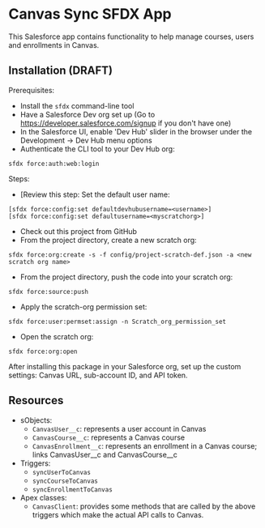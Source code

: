 # Canvas Sync SFDX App

This Salesforce app contains functionality to help manage courses, users and enrollments in Canvas.

## Installation (DRAFT)

Prerequisites:
* Install the `sfdx` command-line tool
* Have a Salesforce Dev org set up (Go to https://developer.salesforce.com/signup if you don't have one)
* In the Salesforce UI, enable 'Dev Hub' slider in the browser under the Development -> Dev Hub menu options
* Authenticate the CLI tool to your Dev Hub org:
```
sfdx force:auth:web:login
```

Steps: 
* [Review this step: Set the default user name:
```
[sfdx force:config:set defaultdevhubusername=<username>]
[sfdx force:config:set defaultusername=<myscratchorg>]
```

* Check out this project from GitHub 
* From the project directory, create a new scratch org: 
```
sfdx force:org:create -s -f config/project-scratch-def.json -a <new scratch org name>
```
* From the project directory, push the code into your scratch org:
```
sfdx force:source:push
```
* Apply the scratch-org permission set:
```
sfdx force:user:permset:assign -n Scratch_org_permission_set
```
* Open the scratch org:
```
sfdx force:org:open
```

After installing this package in your Salesforce org, set up the custom settings: Canvas URL, sub-account ID, and API token. 

## Resources

* sObjects:
    * `CanvasUser__c`: represents a user account in Canvas
    * `CanvasCourse__c`: represents a Canvas course
    * `CanvasEnrollment__c`: represents an enrollment in a Canvas course; links CanvasUser__c and CanvasCourse__c
* Triggers: 
    * `syncUserToCanvas`
    * `syncCourseToCanvas`
    * `syncEnrollmentToCanvas`
* Apex classes:
    * `CanvasClient`: provides some methods that are called by the above triggers which make the actual API calls to Canvas.


